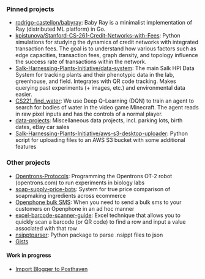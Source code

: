 ### Pinned projects
* [rodrigo-castellon/babyray](https://github.com/rodrigo-castellon/babyray): Baby Ray is a minimalist implementation of Ray (distributed ML platform) in Go.
* [kpistunova/Stanford-CS-261-Credit-Networks-with-Fees](https://github.com/kpistunova/Stanford-CS-261-Credit-Networks-with-Fees): Python simulations for studying the dynamics of credit networks with integrated transaction fees. The goal is to understand how various factors such as edge capacities, transaction fees, graph density, and topology influence the success rate of transactions within the network.
* [Salk-Harnessing-Plants-Initiative/data-system](https://github.com/Salk-Harnessing-Plants-Initiative/data-system): The main Salk HPI Data System for tracking plants and their phenotypic data in the lab, greenhouse, and field. Integrates with QR code tracking. Makes querying past experiments (+ images, etc.) and environmental data easier.
* [CS221_find_water](https://github.com/CS221_find_water): We use Deep Q-Learning (DQN) to train an agent to search for bodies of water in the video game Minecraft. The agent reads in raw pixel inputs and has the controls of a normal player.
* [data-projects](https://github.com/data-projects): Miscellaneous data projects, incl. parking lots, birth dates, eBay car sales
* [Salk-Harnessing-Plants-Initiative/aws-s3-desktop-uploader](https://github.com/Salk-Harnessing-Plants-Initiative/aws-s3-desktop-uploader): Python script for uploading files to an AWS S3 bucket with some additional features

### Other projects

* [Opentrons-Protocols](https://github.com/Russell-Tran/Opentrons-Protocols): Programming the Opentrons OT-2 robot (opentrons.com) to run experiments in biology labs
* [soap-supply-price-bots](https://github.com/Russell-Tran/soap-supply-price-bots): System for true price comparison of soapmaking ingredients across ecommerce
* [Openphone bulk SMS](https://github.com/Russell-Tran/openphone-bulk-sms/tree/main): When you need to send a bulk sms to your customers on Openphone in an ad hoc manner
* [excel-barcode-scanner-guide](https://github.com/Salk-Harnessing-Plants-Initiative/excel-barcode-scanner-guide): Excel technique that allows you to quickly scan a barcode (or QR code) to find a row and input a value associated with that row
* [nsipptparser](https://github.com/Salk-Harnessing-Plants-Initiative/nsipptparser): Python package to parse .nsippt files to json
* [Gists](https://gist.github.com/Russell-Tran)

#### Work in progress
* [Import Blogger to Posthaven](https://github.com/Russell-Tran/import-blogger-to-posthaven)
